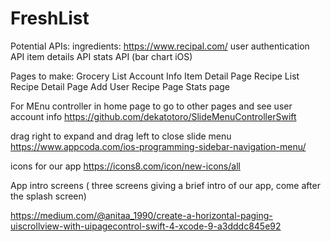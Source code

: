 # FreshList
Potential APIs:
ingredients: https://www.recipal.com/
user authentication API
 item details API
stats API (bar chart iOS) 
 
 Pages to make:
Grocery List
Account Info
Item Detail Page
Recipe List
Recipe Detail Page
Add User Recipe Page
Stats page



For MEnu controller in home page to go to other pages and see user account info
https://github.com/dekatotoro/SlideMenuControllerSwift

drag right to expand and drag left to close slide menu
https://www.appcoda.com/ios-programming-sidebar-navigation-menu/

icons for our app
https://icons8.com/icon/new-icons/all


App intro screens ( three screens giving a brief intro of our app, come after the splash screen)

https://medium.com/@anitaa_1990/create-a-horizontal-paging-uiscrollview-with-uipagecontrol-swift-4-xcode-9-a3dddc845e92


